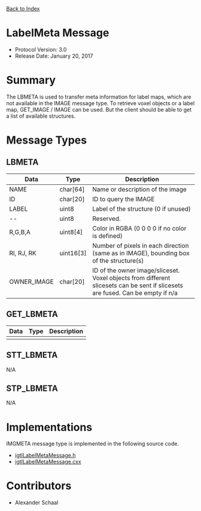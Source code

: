 [Back to Index](/Documents/Protocol/index.md)

LabelMeta Message
=================

- Protocol Version: 3.0
- Release Date: January 20, 2017

Summary
===================

The LBMETA is used to transfer meta information for label maps, which are not
available in the IMAGE message type. To retrieve voxel objects or a label map,
GET_IMAGE / IMAGE can be used. But the client should be able to get a list of
available structures.

Message Types
===================

LBMETA
-------------------

 Data         | Type          | Description
--------------|---------------|-------------------------------------------------
 NAME         | char[64]      | Name or description of the image
 ID           | char[20]      | ID to query the IMAGE
 LABEL        | uint8         | Label of the structure (0 if unused)
 --           | uint8         | Reserved.
 R,G,B,A      | uint8[4]      | Color in RGBA (0 0 0 0 if no color is defined)
 RI, RJ, RK   | uint16[3]     | Number of pixels in each direction (same as in IMAGE), bounding box of the structure(s)
 OWNER_IMAGE  | char[20]      | ID of the owner image/sliceset. Voxel objects from different slicesets can be sent if slicesets are fused. Can be empty if n/a


GET_LBMETA
-------------------

 Data         | Type          | Description
--------------|---------------|-------------------------------------------------
              |               |

STT_LBMETA
-------------------

N/A

STP_LBMETA
-------------------

N/A

Implementations
===================

IMGMETA message type is implemented in the following source code.

* [igtlLabelMetaMessage.h](/Source/igtlLabelMetaMessage.h)
* [igtlLabelMetaMessage.cxx](/Source/igtlLabelMetaMessage.cxx)

Contributors
===================
* Alexander Schaal
